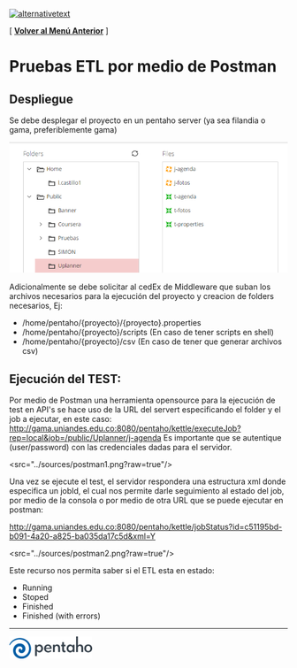 [﻿![alternativetext](https://github.com/UniandesDSIT/Servicio-Fuse-Persona-Persona/raw/master/path/to/DSIT.png)](https://tecnologia.uniandes.edu.co/)         

[ **[Volver al Menú Anterior](https://github.com/UniandesDSIT/coding-guidelines)** ]

# Pruebas ETL por medio de Postman

## Despliegue
Se debe desplegar el proyecto en un pentaho server (ya sea filandia o gama, preferiblemente gama)

<img src="../sources/repo.png?raw=true"/>

Adicionalmente se debe solicitar al cedEx de Middleware que suban los archivos necesarios para la ejecución del proyecto y creacion de folders necesarios, Ej:

- /home/pentaho/{proyecto}/{proyecto}.properties
- /home/pentaho/{proyecto}/scripts (En caso de tener scripts en shell)
- /home/pentaho/{proyecto}/csv (En caso de tener que generar archivos csv)


## Ejecución del TEST:
Por medio de Postman una herramienta opensource para la ejecución de test en API's se hace uso de la URL del servert especificando el folder y el job a ejecutar, en este caso:
http://gama.uniandes.edu.co:8080/pentaho/kettle/executeJob?rep=local&job=/public/Uplanner/j-agenda
Es importante que se autentique (user/password) con las credenciales dadas para el servidor.

<src="../sources/postman1.png?raw=true"/>

Una vez se ejecute el test, el servidor respondera una estructura xml donde especifica un jobId, el cual nos permite darle seguimiento al estado del job, por medio de la consola o por medio de otra URL que se puede ejecutar en postman:

http://gama.uniandes.edu.co:8080/pentaho/kettle/jobStatus?id=c51195bd-b091-4a20-a825-ba035da17c5d&xml=Y

<src="../sources/postman2.png?raw=true"/>

Este recurso nos permita saber si el ETL esta en estado:
- Running
- Stoped
- Finished
- Finished (with errors)

_________________________________________________________________________________________________________

<img width="150px" src="../sources/pentaho.png?raw=true"/>

